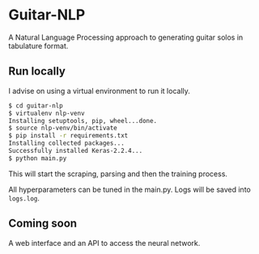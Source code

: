 # Guitar-NLP

A Natural Language Processing approach to generating guitar solos in tabulature format.

## Run locally

I advise on using a virtual environment to run it locally.

```bash
$ cd guitar-nlp
$ virtualenv nlp-venv
Installing setuptools, pip, wheel...done.
$ source nlp-venv/bin/activate
$ pip install -r requirements.txt
Installing collected packages...
Successfully installed Keras-2.2.4...
$ python main.py
```

This will start the scraping, parsing and then the training process.

All hyperparameters can be tuned in the main.py.
Logs will be saved into `logs.log`.

## Coming soon

A web interface and an API to access the neural network.

